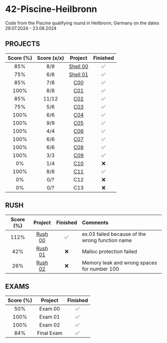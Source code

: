 # 42-Piscine-Heilbronn
Code from the Piscine qualifying round in Heilbronn, Germany on the dates 29.07.2024 - 23.08.2024

## PROJECTS

| Score (%) | Score (x/x) | Project              | Finished |
| :---:     | :---:       | :---:                | :---:    |
| 85%       | 8/9         | [Shell 00](Shell_00) | ✅       |
| 75%       | 6/8         | [Shell 01](Shell_01) | ✅       |
| 85%       | 7/8         | [C00](C00)           | ✅       |
| 100%      | 8/8         | [C01](C01)           | ✅       |
| 85%       | 11/12       | [C02](C02)           | ✅       |
| 75%       | 5/6         | [C03](C03)           | ✅       |
| 100%      | 6/6         | [C04](C04)           | ✅       |
| 100%      | 9/9         | [C05](C05)           | ✅       |
| 100%      | 4/4         | [C06](C06)           | ✅       |
| 100%      | 6/6         | [C07](C07)           | ✅       |
| 100%      | 6/6         | [C08](C08)           | ✅       |
| 100%      | 3/3         | [C09](C09)           | ✅       |
| 0%        | 1/4         | [C10](C10)           | ❌       |
| 100%      | 8/8         | [C11](C11)           | ✅       |
| 0%        | 0/?         | C12                  | ❌       |
| 0%        | 0/?         | C13                  | ❌       |

## RUSH

| Score (%) | Project                 | Finished | Comments                                          |
| :---:     | :---:                   | :---:    | :---                                              |
| 112%      | [Rush 00](Rush_00/ex00) | ✅       | ex.03 failed because of the wrong function name   |
| 42%       | [Rush 01](Rush_01/ex00) | ❌       | Malloc protection failed                          |
| 26%       | [Rush 02](Rush_02/ex00) | ❌       | Memory leak and wrong spaces for number 100       |

## EXAMS 

| Score (%) | Project    | Finished |
| :---:     | :---:      | :---:    |
| 50%       | Exam 00    | ✅       |
| 100%      | Exam 01    | ✅       |
| 100%      | Exam 02    | ✅       |
| 84%       | Final Exam | ✅       |
